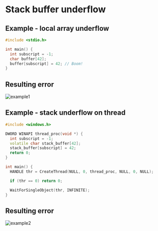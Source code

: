 # Stack buffer underflow

## Example - local array underflow
```cpp
#include <stdio.h>

int main() {
  int subscript = -1;
  char buffer[42];
  buffer[subscript] = 42; // Boom!
}

```
## Resulting error

![example1](\SRC_CODE\stack-buffer-underflow\example2.PNG)

## Example - stack underflow on thread

```cpp
#include <windows.h>

DWORD WINAPI thread_proc(void *) {
  int subscript = -1;
  volatile char stack_buffer[42];
  stack_buffer[subscript] = 42;
  return 0;
}

int main() {
  HANDLE thr = CreateThread(NULL, 0, thread_proc, NULL, 0, NULL);

  if (thr == 0) return 0;

  WaitForSingleObject(thr, INFINITE);
}

```

## Resulting error

![example2](\SRC_CODE\stack-buffer-underflow\example2.PNG)
